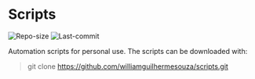 # Scripts

![Repo-size](https://img.shields.io/github/repo-size/williamguilhermesouza/scripts)
![Last-commit](https://img.shields.io/github/last-commit/williamguilhermesouza/scripts)

Automation scripts for personal use. The scripts can be downloaded with: 

> git clone https://github.com/williamguilhermesouza/scripts.git
